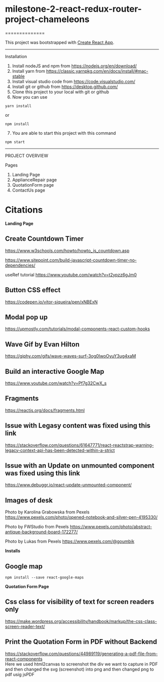 # milestone-2-react-redux-router-project-chameleons

==============

This project was bootstrapped with [Create React App](https://github.com/facebook/create-react-app).

---

Installation

1. Install nodeJS and npm from https://nodejs.org/en/download/
2. Install yarn from https://classic.yarnpkg.com/en/docs/install/#mac-stable
3. Install visual studio code from https://code.visualstudio.com/
4. Install git or github from https://desktop.github.com/
5. Clone this project to your local with git or github
6. Now you can use

```
yarn install
```

or

```
npm install
```

7. You are able to start this project with this command

```
npm start
```

---

PROJECT OVERVIEW

Pages

1. Landing Page
2. ApplianceRepair page
3. QuotationForm page
4. ContactUs page

# Citations

**Landing Page**

## Create Countdown Timer

https://www.w3schools.com/howto/howto_js_countdown.asp

https://www.sitepoint.com/build-javascript-countdown-timer-no-dependencies/

useRef tutorial
https://www.youtube.com/watch?v=t2ypzz6gJm0

## Button CSS effect

https://codepen.io/vitor-siqueira/pen/xNBExN

## Modal pop up

https://upmostly.com/tutorials/modal-components-react-custom-hooks

## Wave Gif by Evan Hilton

https://giphy.com/gifs/wave-waves-surf-3og0IwoOyuY3ug4xaM

## Build an interactive Google Map

https://www.youtube.com/watch?v=Pf7g32CwX_s

## Fragments

https://reactjs.org/docs/fragments.html

## Issue with Legasy content was fixed using this link

https://stackoverflow.com/questions/61647771/react-reactstrap-warning-legacy-context-api-has-been-detected-within-a-strict

## Issue with an Update on unmounted component was fixed using this link

https://www.debuggr.io/react-update-unmounted-component/

## Images of desk

Photo by Karolina Grabowska from Pexels
https://www.pexels.com/photo/opened-notebook-and-silver-pen-4195330/

Photo by FWStudio from Pexels
https://www.pexels.com/photo/abstract-antique-background-board-172277/

Photo by Lukas from Pexels
https://www.pexels.com/@goumbik

**Installs**

## Google map

`npm install --save react-google-maps`

**Quotation Form Page**

## Css class for visibility of text for screen readers only

https://make.wordpress.org/accessibility/handbook/markup/the-css-class-screen-reader-text/

## Print the Quotation Form in PDF without Backend

https://stackoverflow.com/questions/44989119/generating-a-pdf-file-from-react-components </br>
Here we used html2canvas to screenshot the div we want to capture in PDF and then changed the svg (screenshot) into png and then changed png to pdf usig jsPDF </br>
